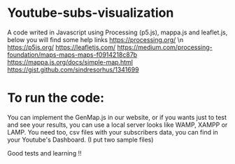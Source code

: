 ﻿# Youtube-subs-visualization
  A code writed in Javascript using Processing (p5.js), mappa.js and leaflet.js, below you will find some help links
  https://processing.org/ \n
  https://p5js.org/
  https://leafletjs.com/
  https://medium.com/processing-foundation/maps-maps-maps-f0914218c87b
  https://mappa.js.org/docs/simple-map.html
  https://gist.github.com/sindresorhus/1341699

# To run the code:
  You can implement the GenMap.js in our website, or if you wants just to test and see your results, you can use a local server looks like   WAMP, XAMPP or LAMP.
  You need too, csv files with your subscribers data, you can find in your Youtube's Dashboard. (I put two sample files)
  
Good tests and learning !!
